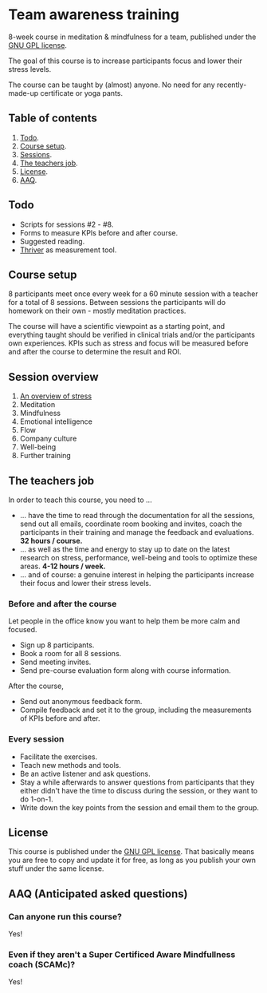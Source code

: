 # Team awareness training
8-week course in meditation &amp; mindfulness for a team, published under the [GNU GPL license](LICENSE).

The goal of this course is to increase participants focus and lower their stress levels. 

The course can be taught by (almost) anyone. No need for any recently-made-up certificate or yoga pants.

## Table of contents
1. [Todo](#todo).
2. [Course setup](#course-setup).
3. [Sessions](#session-overview).
4. [The teachers job](#the-teachers-job).
5. [License](#license).
6. [AAQ](#aaq-anticipated-asked-questions).

## Todo
- Scripts for sessions #2 - #8.
- Forms to measure KPIs before and after course.
- Suggested reading.
- [Thriver](http://www.thriver.io) as measurement tool.

## Course setup
8 participants meet once every week for a 60 minute session with a teacher for a total of 8 sessions. Between sessions the participants will do homework on their own - mostly meditation practices.

The course will have a scientific viewpoint as a starting point, and everything taught should be verified in clinical trials and/or the participants own experiences. KPIs such as stress and focus will be measured before and after the course to determine the result and ROI.

## Session overview

1. [An overview of stress](session-01-stress.md)
2. Meditation
3. Mindfulness
4. Emotional intelligence
5. Flow
6. Company culture
7. Well-being
8. Further training

## The teachers job

In order to teach this course, you need to ...
- ... have the time to read through the documentation for all the sessions, send out all emails, coordinate room booking and invites, coach the participants in their training and manage the feedback and evaluations. **32 hours / course.**
- ... as well as the time and energy to stay up to date on the latest research on stress, performance, well-being and tools to optimize these areas. **4-12 hours / week.**
- ... and of course: a genuine interest in helping the participants increase their focus and lower their stress levels.

### Before and after the course
Let people in the office know you want to help them be more calm and focused.

- Sign up 8 participants.
- Book a room for all 8 sessions.
- Send meeting invites.
- Send pre-course evaluation form along with course information. 

After the course,
- Send out anonymous feedback form.
- Compile feedback and set it to the group, including the measurements of KPIs before and after.

### Every session
- Facilitate the exercises.
- Teach new methods and tools.
- Be an active listener and ask questions.
- Stay a while afterwards to answer questions from participants that they either didn't have the time to discuss during the session, or they want to do 1-on-1.
- Write down the key points from the session and email them to the group.

## License
This course is published under the [GNU GPL license](LICENSE). That basically means you are free to copy and update it for free, as long as you publish your own stuff under the same license.

## AAQ (Anticipated asked questions)
### Can anyone run this course?
Yes! 

### Even if they aren't a Super Certificed Aware Mindfullness coach (SCAMc)?
Yes!
